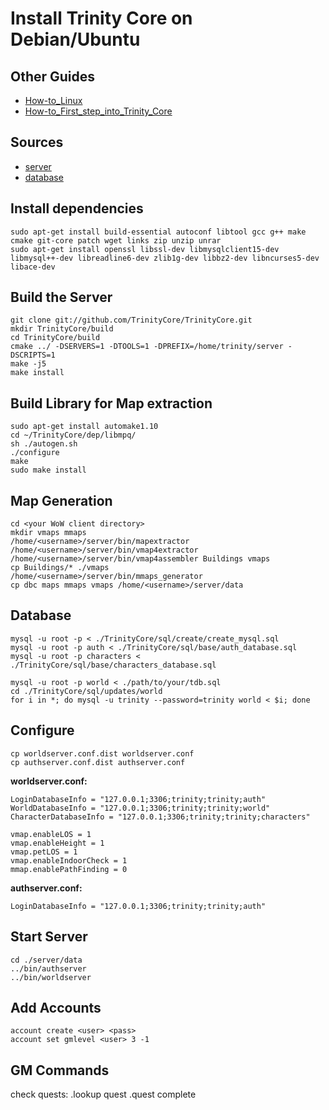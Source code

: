 # Install Trinity Core on Debian/Ubuntu

## Other Guides
- [How-to_Linux](http://collab.kpsn.org/display/tc/How-to_Linux)
- [How-to_First_step_into_Trinity_Core](http://collab.kpsn.org/display/tc/How-to_First_step_into_Trinity_Core)

## Sources

- [server](git://github.com/TrinityCore/TrinityCore.git) 
- [database](http://www.trinitycore.org/f/files/download/5-tdb-full-updates/)

## Install dependencies

    sudo apt-get install build-essential autoconf libtool gcc g++ make cmake git-core patch wget links zip unzip unrar
    sudo apt-get install openssl libssl-dev libmysqlclient15-dev libmysql++-dev libreadline6-dev zlib1g-dev libbz2-dev libncurses5-dev libace-dev

## Build the Server

    git clone git://github.com/TrinityCore/TrinityCore.git 
    mkdir TrinityCore/build
    cd TrinityCore/build
    cmake ../ -DSERVERS=1 -DTOOLS=1 -DPREFIX=/home/trinity/server -DSCRIPTS=1
    make -j5
    make install

## Build Library for Map extraction

    sudo apt-get install automake1.10
    cd ~/TrinityCore/dep/libmpq/
    sh ./autogen.sh
    ./configure
    make
    sudo make install

## Map Generation

    cd <your WoW client directory>
    mkdir vmaps mmaps
    /home/<username>/server/bin/mapextractor
    /home/<username>/server/bin/vmap4extractor
    /home/<username>/server/bin/vmap4assembler Buildings vmaps
    cp Buildings/* ./vmaps
    /home/<username>/server/bin/mmaps_generator
    cp dbc maps mmaps vmaps /home/<username>/server/data

## Database

    mysql -u root -p < ./TrinityCore/sql/create/create_mysql.sql
    mysql -u root -p auth < ./TrinityCore/sql/base/auth_database.sql 
    mysql -u root -p characters < ./TrinityCore/sql/base/characters_database.sql

    mysql -u root -p world < ./path/to/your/tdb.sql
    cd ./TrinityCore/sql/updates/world
    for i in *; do mysql -u trinity --password=trinity world < $i; done

## Configure

    cp worldserver.conf.dist worldserver.conf
    cp authserver.conf.dist authserver.conf

**worldserver.conf:**

    LoginDatabaseInfo = "127.0.0.1;3306;trinity;trinity;auth"
    WorldDatabaseInfo = "127.0.0.1;3306;trinity;trinity;world"
    CharacterDatabaseInfo = "127.0.0.1;3306;trinity;trinity;characters"

    vmap.enableLOS = 1
    vmap.enableHeight = 1
    vmap.petLOS = 1
    vmap.enableIndoorCheck = 1
    mmap.enablePathFinding = 0

**authserver.conf:**

    LoginDatabaseInfo = "127.0.0.1;3306;trinity;trinity;auth"

## Start Server
    cd ./server/data
    ../bin/authserver
    ../bin/worldserver

## Add Accounts
    account create <user> <pass>
    account set gmlevel <user> 3 -1

## GM Commands
check quests:
    .lookup quest <questname>
    .quest complete <questid>
